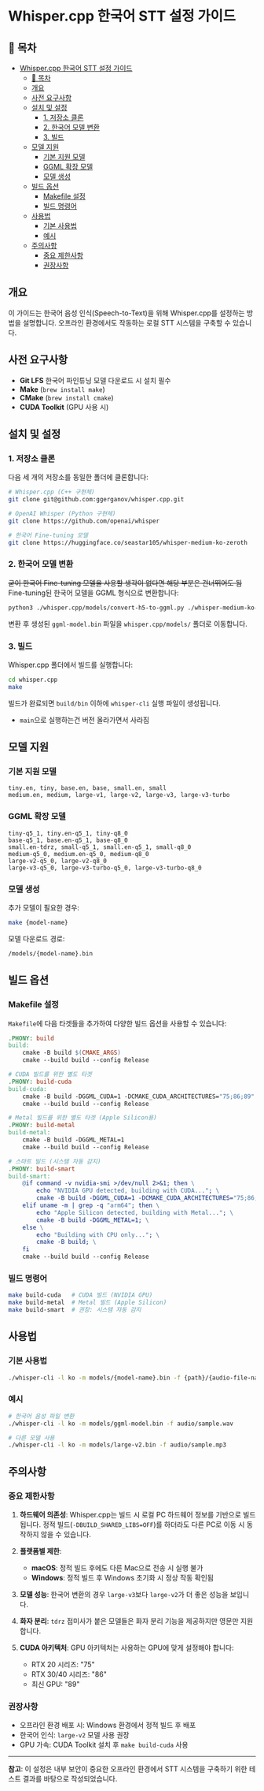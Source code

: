 # Whisper.cpp 한국어 STT 설정 가이드

## 🔧 목차
- [Whisper.cpp 한국어 STT 설정 가이드](#whispercpp-한국어-stt-설정-가이드)
  - [🔧 목차](#-목차)
  - [개요](#개요)
  - [사전 요구사항](#사전-요구사항)
  - [설치 및 설정](#설치-및-설정)
    - [1. 저장소 클론](#1-저장소-클론)
    - [2. 한국어 모델 변환](#2-한국어-모델-변환)
    - [3. 빌드](#3-빌드)
  - [모델 지원](#모델-지원)
    - [기본 지원 모델](#기본-지원-모델)
    - [GGML 확장 모델](#ggml-확장-모델)
    - [모델 생성](#모델-생성)
  - [빌드 옵션](#빌드-옵션)
    - [Makefile 설정](#makefile-설정)
    - [빌드 명령어](#빌드-명령어)
  - [사용법](#사용법)
    - [기본 사용법](#기본-사용법)
    - [예시](#예시)
  - [주의사항](#주의사항)
    - [중요 제한사항](#중요-제한사항)
    - [권장사항](#권장사항)

## 개요

이 가이드는 한국어 음성 인식(Speech-to-Text)을 위해 Whisper.cpp를 설정하는 방법을 설명합니다. 오프라인 환경에서도 작동하는 로컬 STT 시스템을 구축할 수 있습니다.

## 사전 요구사항

- **Git LFS** 한국어 파인튜닝 모델 다운로드 시 설치 필수
- **Make** (`brew install make`)
- **CMake** (`brew install cmake`)
- **CUDA Toolkit** (GPU 사용 시)

## 설치 및 설정

### 1. 저장소 클론

다음 세 개의 저장소를 동일한 폴더에 클론합니다:

```bash
# Whisper.cpp (C++ 구현체)
git clone git@github.com:ggerganov/whisper.cpp.git

# OpenAI Whisper (Python 구현체)
git clone https://github.com/openai/whisper

# 한국어 Fine-tuning 모델
git clone https://huggingface.co/seastar105/whisper-medium-ko-zeroth
```

### 2. 한국어 모델 변환

~~굳이 한국어 Fine-tuning 모델을 사용할 생각이 없다면 해당 부분은 건너뛰어도 됨~~
Fine-tuning된 한국어 모델을 GGML 형식으로 변환합니다:

```bash
python3 ./whisper.cpp/models/convert-h5-to-ggml.py ./whisper-medium-ko-zeroth ./whisper .
```

변환 후 생성된 `ggml-model.bin` 파일을 `whisper.cpp/models/` 폴더로 이동합니다.

### 3. 빌드

Whisper.cpp 폴더에서 빌드를 실행합니다:

```bash
cd whisper.cpp
make
```

빌드가 완료되면 `build/bin` 이하에 `whisper-cli` 실행 파일이 생성됩니다.
* `main`으로 실행하는건 버전 올라가면서 사라짐

## 모델 지원

### 기본 지원 모델
```
tiny.en, tiny, base.en, base, small.en, small
medium.en, medium, large-v1, large-v2, large-v3, large-v3-turbo
```

### GGML 확장 모델
```
tiny-q5_1, tiny.en-q5_1, tiny-q8_0
base-q5_1, base.en-q5_1, base-q8_0
small.en-tdrz, small-q5_1, small.en-q5_1, small-q8_0
medium-q5_0, medium.en-q5_0, medium-q8_0
large-v2-q5_0, large-v2-q8_0
large-v3-q5_0, large-v3-turbo-q5_0, large-v3-turbo-q8_0
```

### 모델 생성

추가 모델이 필요한 경우:

```bash
make {model-name}
```

모델 다운로드 경로:

```bash
/models/{model-name}.bin
```

## 빌드 옵션

### Makefile 설정

`Makefile`에 다음 타겟들을 추가하여 다양한 빌드 옵션을 사용할 수 있습니다:

```makefile
.PHONY: build
build:
	cmake -B build $(CMAKE_ARGS)
	cmake --build build --config Release

# CUDA 빌드를 위한 별도 타겟
.PHONY: build-cuda
build-cuda:
	cmake -B build -DGGML_CUDA=1 -DCMAKE_CUDA_ARCHITECTURES="75;86;89"
	cmake --build build --config Release

# Metal 빌드를 위한 별도 타겟 (Apple Silicon용)
.PHONY: build-metal
build-metal:
	cmake -B build -DGGML_METAL=1
	cmake --build build --config Release

# 스마트 빌드 (시스템 자동 감지)
.PHONY: build-smart
build-smart:
	@if command -v nvidia-smi >/dev/null 2>&1; then \
		echo "NVIDIA GPU detected, building with CUDA..."; \
		cmake -B build -DGGML_CUDA=1 -DCMAKE_CUDA_ARCHITECTURES="75;86;89"; \
	elif uname -m | grep -q "arm64"; then \
		echo "Apple Silicon detected, building with Metal..."; \
		cmake -B build -DGGML_METAL=1; \
	else \
		echo "Building with CPU only..."; \
		cmake -B build; \
	fi
	cmake --build build --config Release
```

### 빌드 명령어

```bash
make build-cuda   # CUDA 빌드 (NVIDIA GPU)
make build-metal  # Metal 빌드 (Apple Silicon)
make build-smart  # 권장: 시스템 자동 감지
```

## 사용법

### 기본 사용법

```bash
./whisper-cli -l ko -m models/{model-name}.bin -f {path}/{audio-file-name}.{extension}
```

### 예시

```bash
# 한국어 음성 파일 변환
./whisper-cli -l ko -m models/ggml-model.bin -f audio/sample.wav

# 다른 모델 사용
./whisper-cli -l ko -m models/large-v2.bin -f audio/sample.mp3
```

## 주의사항

### 중요 제한사항

1. **하드웨어 의존성**: Whisper.cpp는 빌드 시 로컬 PC 하드웨어 정보를 기반으로 빌드됩니다. 정적 빌드(`-DBUILD_SHARED_LIBS=OFF`)를 하더라도 다른 PC로 이동 시 동작하지 않을 수 있습니다.

2. **플랫폼별 제한**:
   - **macOS**: 정적 빌드 후에도 다른 Mac으로 전송 시 실행 불가
   - **Windows**: 정적 빌드 후 Windows 초기화 시 정상 작동 확인됨

3. **모델 성능**: 한국어 변환의 경우 `large-v3`보다 `large-v2`가 더 좋은 성능을 보입니다.

4. **화자 분리**: `tdrz` 접미사가 붙은 모델들은 화자 분리 기능을 제공하지만 영문만 지원합니다.

5. **CUDA 아키텍처**: GPU 아키텍처는 사용하는 GPU에 맞게 설정해야 합니다:
   - RTX 20 시리즈: "75"
   - RTX 30/40 시리즈: "86"
   - 최신 GPU: "89"

### 권장사항

- 오프라인 환경 배포 시: Windows 환경에서 정적 빌드 후 배포
- 한국어 인식: `large-v2` 모델 사용 권장
- GPU 가속: CUDA Toolkit 설치 후 `make build-cuda` 사용

---

**참고**: 이 설정은 내부 보안이 중요한 오프라인 환경에서 STT 시스템을 구축하기 위한 테스트 결과를 바탕으로 작성되었습니다. 